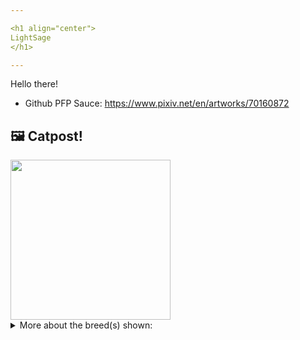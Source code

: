```yaml
---

<h1 align="center">
LightSage
</h1>

---
```


Hello there!


- Github PFP Sauce: https://www.pixiv.net/en/artworks/70160872


## 🖼️ Catpost!

<sub>
    <img src="https://cdn2.thecatapi.com/images/jyjEWK7xp.jpg" height="256">
</sub>


<details>
<summary>More about the breed(s) shown:</summary>

Breed: Maine Coon

Description: They are known for their size and luxurious long coat Maine Coons are considered a gentle giant. The good-natured and affable Maine Coon adapts well to many lifestyles and personalities. She likes being with people and has the habit of following them around, but isn’t needy. Most Maine Coons love water and they can be quite good swimmers.

Links:
<ul>
  <li>CFA http://cfa.org/Breeds/BreedsKthruR/MaineCoon.aspx</li>
  <li>Wikipedia https://en.wikipedia.org/wiki/Maine_Coon</li>
</ul> 

</details>
